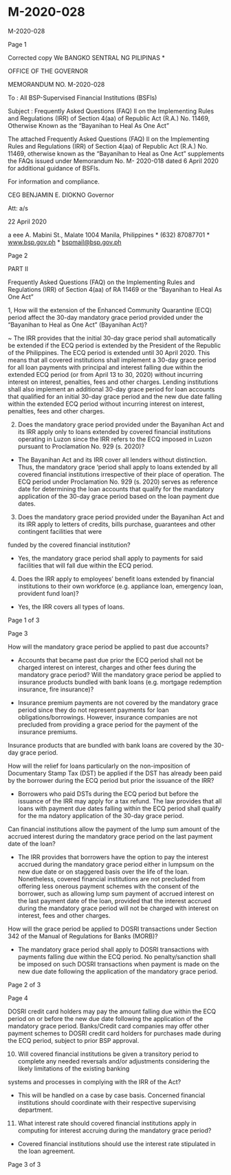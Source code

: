 # M-2020-028

M-2020-028

Page 1

Corrected copy We BANGKO SENTRAL NG PILIPINAS *

OFFICE OF THE GOVERNOR

MEMORANDUM NO. M-2020-028

To : All BSP-Supervised Financial Institutions (BSFIs)

Subject : Frequently Asked Questions (FAQ) Il on the Implementing Rules and Regulations (IRR) of Section 4(aa) of Republic Act (R.A.) No. 11469, Otherwise Known as the “Bayanihan to Heal As One Act”

The attached Frequently Asked Questions (FAQ) Il on the Implementing Rules and Regulations (IRR) of Section 4(aa) of Republic Act (R.A.) No. 11469, otherwise known as the “Bayanihan to Heal as One Act” supplements the FAQs issued under Memorandum No. M- 2020-018 dated 6 April 2020 for additional guidance of BSFls.

For information and compliance.

CEG BENJAMIN E. DIOKNO Governor

Att: a/s

22 April 2020

a eee A. Mabini St., Malate 1004 Manila, Philippines * (632) 87087701 * www.bsp.gov.ph * bspmail@bsp.gov.ph

Page 2

PART II

Frequently Asked Questions (FAQ) on the Implementing Rules and Regulations (IRR) of Section 4(aa) of RA 11469 or the “Bayanihan to Heal As One Act”

1, How will the extension of the Enhanced Community Quarantine (ECQ) period affect the 30-day mandatory grace period provided under the “Bayanihan to Heal as One Act” (Bayanihan Act)?

~ The IRR provides that the initial 30-day grace period shall automatically be extended if the ECQ period is extended by the President of the Republic of the Philippines. The ECQ period is extended until 30 April 2020. This means that all covered institutions shall implement a 30-day grace period for all loan payments with principal and interest falling due within the extended ECQ period (or from April 13 to 30, 2020) without incurring interest on interest, penalties, fees and other charges. Lending institutions shall also implement an additional 30-day grace period for loan accounts that qualified for an initial 30-day grace period and the new due date falling within the extended ECQ period without incurring interest on interest, penalties, fees and other charges.

2. Does the mandatory grace period provided under the Bayanihan Act and its IRR apply only to loans extended by covered financial institutions operating in Luzon since the IRR refers to the ECQ imposed in Luzon pursuant to Proclamation No. 929 (s. 2020)?

- The Bayanihan Act and its IRR cover all lenders without distinction. Thus, the mandatory grace ‘period shall apply to loans extended by all covered financial institutions irrespective of their place of operation. The ECQ period under Proclamation No. 929 (s. 2020) serves as reference date for determining the loan accounts that qualify for the mandatory application of the 30-day grace period based on the loan payment due dates.

3. Does the mandatory grace period provided under the Bayanihan Act and its IRR apply to letters of credits, bills purchase, guarantees and other contingent facilities that were

funded by the covered financial institution?

- Yes, the mandatory grace period shall apply to payments for said facilities that will fall due within the ECQ period.

4. Does the IRR apply to employees’ benefit loans extended by financial institutions to their own workforce (e.g. appliance loan, emergency loan, provident fund loan)?

- Yes, the IRR covers all types of loans.

Page 1 of 3

Page 3

How will the mandatory grace period be applied to past due accounts?

- Accounts that became past due prior the ECQ period shall not be charged interest on interest, charges and other fees during the mandatory grace period? Will the mandatory grace period be applied to insurance products bundled with bank loans (e.g. mortgage redemption insurance, fire insurance)?

- Insurance premium payments are not covered by the mandatory grace period since they do not represent payments for loan obligations/borrowings. However, insurance companies are not precluded from providing a grace period for the payment of the insurance premiums.

Insurance products that are bundled with bank loans are covered by the 30-day grace period.

How will the relief for loans particularly on the non-imposition of Documentary Stamp Tax (DST) be applied if the DST has already been paid by the borrower during the ECQ period but prior the issuance of the IRR?

- Borrowers who paid DSTs during the ECQ period but before the issuance of the IRR may apply for a tax refund. The law provides that all loans with payment due dates falling within the ECQ period shall qualify for the ma ndatory application of the 30-day grace period.

Can financial institutions allow the payment of the lump sum amount of the accrued interest during the mandatory grace period on the last payment date of the loan?

- The IRR provides that borrowers have the option to pay the interest accrued during the mandatory grace period either in lumpsum on the new due date or on staggered basis over the life of the loan. Nonetheless, covered financial institutions are not precluded from offering less onerous payment schemes with the consent of the borrower, such as allowing lump sum payment of accrued interest on the last payment date of the loan, provided that the interest accrued during the mandatory grace period will not be charged with interest on interest, fees and other charges.

How will the grace period be applied to DOSRI transactions under Section 342 of the Manual of Regulations for Banks (MORB)?

- The mandatory grace period shall apply to DOSRI transactions with payments falling due within the ECQ period. No penalty/sanction shall be imposed on such DOSRI transactions when payment is made on the new due date following the application of the mandatory grace period.

Page 2 of 3

Page 4

DOSRI credit card holders may pay the amount falling due within the ECQ period on or before the new due date following the application of the mandatory grace period. Banks/Credit card companies may offer other payment schemes to DOSRI credit card holders for purchases made during the ECQ period, subject to prior BSP approval.

10. Will covered financial institutions be given a transitory period to complete any needed reversals and/or adjustments considering the likely limitations of the existing banking

systems and processes in complying with the IRR of the Act?

- This will be handled on a case by case basis. Concerned financial institutions should coordinate with their respective supervising department.

11. What interest rate should covered financial institutions apply in computing for interest accruing during the mandatory grace period?

- Covered financial institutions should use the interest rate stipulated in the loan agreement.

Page 3 of 3